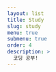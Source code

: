 ```yaml
---
layout: list
title: Study
slug: study
menu: true
submenu: true
order: 4
description: >
  코딩 공부!
---
```

